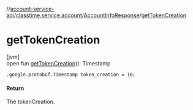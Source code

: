//[account-service-api](../../../index.md)/[classtime.service.account](../index.md)/[AccountInfoResponse](index.md)/[getTokenCreation](get-token-creation.md)

# getTokenCreation

[jvm]\
open fun [getTokenCreation](get-token-creation.md)(): Timestamp

`.google.protobuf.Timestamp token_creation = 10;`

#### Return

The tokenCreation.
